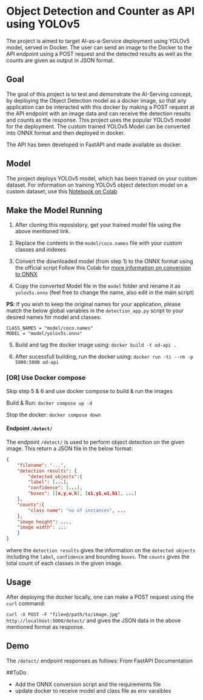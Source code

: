 # Object Detection and Counter as API using YOLOv5 

The project is aimed to target AI-as-a-Service deployment using YOLOv5 model, served in Docker. The user can send an image to the Docker to the API endpoint using a POST request and the detected results as well as the counts are given as output in JSON format.

## Goal
The goal of this project is to test and demonstrate the AI-Serving concept, by deploying the Object Detection model as a docker image, so that any application can be interacted with this docker by making a POST request at the API endpoint with an image data and can receive the detection results and counts as the response. This project uses the popular YOLOv5 model for the deployment. The custom trained YOLOv5 Model can be converted into ONNX format and then deployed in docker.

The API has been developed in FastAPI and made available as docker.

## Model
The project deploys YOLOv5 model, which has been trained on your custom dataset. For information on training YOLOv5 object detection model on a custom dataset, use this [Notebook on Colab](https://github.com/jbantony/yolov5-custom-training-tutorial) 

## Make the Model Running
1. After cloning this reposistory, get your trained model file using the above mentioned link.
2. Replace the contents in the `model/coco.names` file with your custom classes and indexes
3. Convert the downloaded model (from step 1) to the ONNX format using the official script
     Follow this Colab for [more information on conversion to ONNX](https://github.com/jbantony/yolov5-custom-training-tutorial/blob/1ddd26ead95f68f74f04e0efb5474602fbc1f229/Convert_YOLOv5_ONNX_for_Inference.ipynb)
     
4. Copy the converted Model file in the `model` folder and rename it as `yolov5s.onnx` (feel free to change the name, also edit in the main script)

**PS**: If you wish to keep the original names for your application, please match the below global variables in the `detection_app.py` script to your desired names for model and classes:
```
CLASS_NAMES = "model/coco.names"
MODEL = "model/yolov5s.onnx" 
```

5. Build and tag the docker image using:
`docker build -t od-api .`

6. After sucessfull building, run the docker using:
`docker run -ti --rm -p 5000:5000 od-api`

### [OR] Use Docker compose
Skip step 5 & 6 and use docker compose to build & run the images

Build & Run:  `docker compose up -d`

Stop the docker: `docker compose down`

#### Endpoint `/detect/`

The endpoint `/detect/` is used to perform object detection on the given image. This return a JSON file in the below format:
```json
{
    "filename": "...",
    "detection results": {
        "detected objects":{
        "label": [...],
        "confidence": [...],
        "boxes": [[x,y,w,h], [x1,y1,w1,h1], ...]
    },
    "counts":{
        "class name": "no of instances", ...
    },
    "image height": ...,
    "image width": ...
    }
}
```

where the  `detection results` gives the information on the `detected objects` including the `label`, `confidence` and bounding `boxes`.  The `counts` gives the total count of each classes in the given image.
 

## Usage
After deploying the docker locally, one can make a POST request using the `curl` command:

`curl -X POST -F "file=@/path/to/image.jpg" http://localhost:5000/detect/` and gives the JSON data in the above mentioned format as response.

## Demo

The `/detect/` endpoint responses as follows: From FastAPI Documentation



##ToDo
- Add the ONNX conversion script and the requirements file
- update docker to receive model and class file as env varaibles

